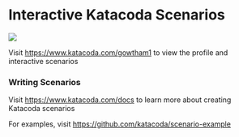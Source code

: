 # Interactive Katacoda Scenarios

[![](http://shields.katacoda.com/katacoda/gowtham1/count.svg)](https://www.katacoda.com/gowtham1 "Get your profile on Katacoda.com")

Visit https://www.katacoda.com/gowtham1 to view the profile and interactive scenarios

### Writing Scenarios
Visit https://www.katacoda.com/docs to learn more about creating Katacoda scenarios

For examples, visit https://github.com/katacoda/scenario-example
